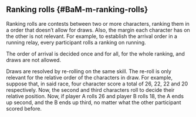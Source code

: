 ## Ranking rolls {#BaM-m-ranking-rolls}


Ranking rolls are contests between two or more characters, ranking them in a
order that doesn’t allow for draws. Also, the margin each character has on the
other is not relevant. For example, to establish the arrival order in a running
relay, every participant rolls a ranking on running. 

The order of arrival is
decided once and for all, for the whole ranking, and draws are not allowed.

Draws are resolved by re-rolling on the same skill. The re-roll is only relevant
for the relative order of the characters in draw. For example, suppose that, in
said race, four character score a total of 26, 22, 22 and 20 respectively. Now,
the second and third characters roll to decide their relative position. Now, if
player A rolls 26 and player B rolls 18, the A ends up second, and the B ends up
third, no matter what the other participant scored before.



